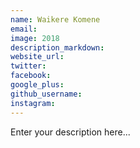 ```yaml
---
name: Waikere Komene
email:
image: 2018
description_markdown:
website_url:
twitter:
facebook:
google_plus:
github_username:
instagram:
---
```


Enter your description here...
